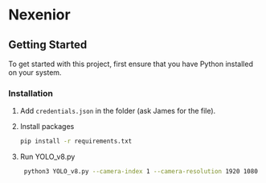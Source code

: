 # Nexenior

## Getting Started

To get started with this project, first ensure that you have Python installed on your system.

### Installation

1. Add `credentials.json` in the folder (ask James for the file).

2. Install packages

   ```bash
   pip install -r requirements.txt

3. Run YOLO_v8.py

   ```bash
    python3 YOLO_v8.py --camera-index 1 --camera-resolution 1920 1080 --output-resolution 1920 1080 --output-fps 10

